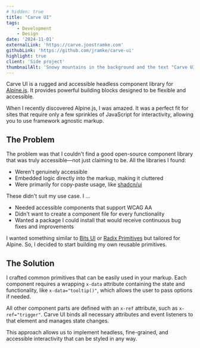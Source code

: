 ```yaml
---
# hidden: true
title: "Carve UI"
tags: 
    - Development
    - Design
date: '2024-11-01'
externalLink: 'https://carve.joostramke.com'
githubLink: 'https://github.com/jramke/carve-ui'
highlight: true
client: 'Side project'
thumbnailAlt: 'Snowy mountains in the background and the text "Carve UI" with logo in the foreground'
---
```


<script>
    import { Image } from '$lib/components/image';

</script>

Carve UI is a rugged and accessible headless component library for [Alpine.js](https://alpinejs.dev/). It provides powerful building blocks designed to be flexible and accessible.

When I recently discovered Alpine.js, I was amazed. It was a perfect fit for sites that require only a few sprinkles of JavaScript for interactivity, allowing you to use framework agnostic markup.

## The Problem
The problem was that I couldn't find a good open-source component library that was truly accessible—not just claiming to be. All the libraries I found:
- Weren't genuinely accessible
- Embedded logic directly into the markup, making it cluttered
- Were primarily for copy-paste usage, like [shadcn/ui](https://ui.shadcn.com/)

These didn't suit my use case. I ...
- Needed accessible components that support WCAG AA
- Didn't want to create a component file for every functionality
- Wanted a package I could install that would receive continuous bug fixes and improvements

I wanted something similar to [Bits UI](https://bits-ui.com/docs/introduction) or [Radix Primitives](https://www.radix-ui.com/primitives) but tailored for Alpine. So, I decided to start building my own reusable primitives.

## The Solution
I crafted common primitives that can be easily used in your markup. Each component requires a wrapping `x-data` attribute containing the state and functionality, like `x-data="tooltip()"`, which allows the user to pass options if needed.

All other component parts are defined with an `x-ref` attribute, such as `x-ref="trigger"`. Carve UI binds all necessary attributes and event listeners to that element and manages state changes.

This approach allows us to implement headless, fine-grained, and accessible interactivity that can be styled in any way.
